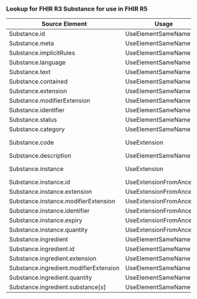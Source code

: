 ### Lookup for FHIR R3 Substance for use in FHIR R5

| Source Element | Usage | Target |
| -------------- | ----- | ------ |
| Substance.id | UseElementSameName | Substance.id |
| Substance.meta | UseElementSameName | Substance.meta |
| Substance.implicitRules | UseElementSameName | Substance.implicitRules |
| Substance.language | UseElementSameName | Substance.language |
| Substance.text | UseElementSameName | Substance.text |
| Substance.contained | UseElementSameName | Substance.contained |
| Substance.extension | UseElementSameName | Substance.extension |
| Substance.modifierExtension | UseElementSameName | Substance.modifierExtension |
| Substance.identifier | UseElementSameName | Substance.identifier |
| Substance.status | UseElementSameName | Substance.status |
| Substance.category | UseElementSameName | Substance.category |
| Substance.code | UseExtension | http://hl7.org/fhir/3.0/StructureDefinition/extension-Substance.code |
| Substance.description | UseElementSameName | Substance.description |
| Substance.instance | UseExtension | http://hl7.org/fhir/3.0/StructureDefinition/extension-Substance.instance |
| Substance.instance.id | UseExtensionFromAncestor | - |
| Substance.instance.extension | UseExtensionFromAncestor | - |
| Substance.instance.modifierExtension | UseExtensionFromAncestor | - |
| Substance.instance.identifier | UseExtensionFromAncestor | - |
| Substance.instance.expiry | UseExtensionFromAncestor | - |
| Substance.instance.quantity | UseExtensionFromAncestor | - |
| Substance.ingredient | UseElementSameName | Substance.ingredient |
| Substance.ingredient.id | UseElementSameName | Substance.ingredient.id |
| Substance.ingredient.extension | UseElementSameName | Substance.ingredient.extension |
| Substance.ingredient.modifierExtension | UseElementSameName | Substance.ingredient.modifierExtension |
| Substance.ingredient.quantity | UseElementSameName | Substance.ingredient.quantity |
| Substance.ingredient.substance[x] | UseElementSameName | Substance.ingredient.substance[x] |
